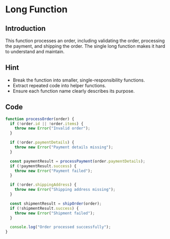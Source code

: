 # Long Function

## Introduction

This function processes an order, including validating the order, processing the payment, and shipping the order. The single long function makes it hard to understand and maintain.

## Hint

- Break the function into smaller, single-responsibility functions.
- Extract repeated code into helper functions.
- Ensure each function name clearly describes its purpose.

## Code

```javascript
function processOrder(order) {
  if (!order.id || !order.items) {
    throw new Error("Invalid order");
  }

  if (!order.paymentDetails) {
    throw new Error("Payment details missing");
  }

  const paymentResult = processPayment(order.paymentDetails);
  if (!paymentResult.success) {
    throw new Error("Payment failed");
  }

  if (!order.shippingAddress) {
    throw new Error("Shipping address missing");
  }

  const shipmentResult = shipOrder(order);
  if (!shipmentResult.success) {
    throw new Error("Shipment failed");
  }

  console.log("Order processed successfully");
}
```
